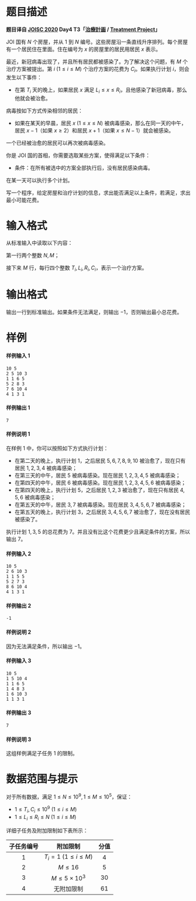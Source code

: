 
# 题目描述

**题目译自 [JOISC 2020](https://www.ioi-jp.org/camp/2020/2020-sp-tasks/index.html) Day4 T3「[治療計画](https://www.ioi-jp.org/camp/2020/2020-sp-tasks/day4/treatment.pdf) / [Treatment Project](https://www.ioi-jp.org/camp/2020/2020-sp-tasks/day4/treatment-en.pdf)」**

JOI 国有 $N$ 个房屋，并从 $1$ 到 $N$ 编号。这些房屋沿一条直线升序排列。每个房屋有一个居民住在里面。住在编号为 $x$ 的房屋里的居民用居民 $x$ 表示。

最近，新冠病毒出现了，并且所有居民都被感染了。为了解决这个问题，有 $M$ 个治疗方案被提出。第 $i\ (1\le i\le M)$ 个治疗方案的花费为 $C_i$。如果执行计划 $i$，则会发生以下事件：

- 在第 $T_i$ 天的晚上，如果居民 $x$ 满足 $L_i\le x\le R_i$，且他感染了新冠病毒，那么他就会被治愈。

病毒按如下方式传染相邻的居民：

- 如果在某天的早晨，居民 $x\ (1\le x\le N)$ 被病毒感染，那么在同一天的中午，居民 $x-1$（如果 $x\ge 2$）和居民 $x+1$（如果 $x\le N-1$）就会被感染。

一个已经被治愈的居民可以再次被病毒感染。

你是 JOI 国的首相，你需要选取某些方案，使得满足以下条件：

- 条件：在所有被选中的方案全部执行后，没有居民感染病毒。

在某一天可以执行多个计划。

写一个程序，给定房屋和治疗计划的信息，求出能否满足以上条件，若满足，求出最小可能花费。

# 输入格式

从标准输入中读取以下内容：

第一行两个整数 $N,M$；

接下来 $M$ 行，每行四个整数 $T_i,L_i,R_i,C_i$，表示一个治疗方案。

# 输出格式

输出一行到标准输出。如果条件无法满足，则输出 $-1$，否则输出最小总花费。

# 样例

#### 样例输入 1
```plain
10 5
2 5 10 3
1 1 6 5
5 2 8 3
7 6 10 4
4 1 3 1
```

#### 样例输出 1

```plain
7
```

#### 样例说明 1

在样例 $1$ 中，你可以按照如下方式执行计划：

- 在第二天的晚上，执行计划 $1$，之后居民 $5,6,7,8,9,10$ 被治愈了，现在只有居民 $1,2,3,4$ 被病毒感染；
- 在第三天的中午，居民 $5$ 被病毒感染。现在居民 $1,2,3,4,5$ 被病毒感染；
- 在第四天的中午，居民 $6$ 被病毒感染。现在居民 $1,2,3,4,5,6$ 被病毒感染；
- 在第四天的晚上，执行计划 $5$，之后居民 $1,2,3$ 被治愈了，现在只有居民 $4,5,6$ 被病毒感染；
- 在第五天的中午，居民 $3,7$ 被病毒感染。现在居民 $3,4,5,6,7$ 被病毒感染；
- 在第五天的晚上，执行计划 $3$，之后居民 $3,4,5,6,7$ 被治愈了，现在没有居民被感染了。

执行计划 $1,3,5$ 的总花费为 $7$。并且没有比这个花费更少且满足条件的方案，所以输出 $7$。

#### 样例输入 2
```plain
10 5
2 6 10 3
1 1 5 5
5 2 7 3
8 6 10 4
4 1 3 1
```
#### 样例输出 2
```plain
-1
```
#### 样例说明 2
因为无法满足条件，所以输出 $-1$。

#### 样例输入 3
```plain
10 5
1 5 10 4
1 1 6 5
1 4 8 3
1 6 10 3
1 1 3 1
```
#### 样例输出 3
```plain
7
```
#### 样例说明 3
这组样例满足子任务 1 的限制。

# 数据范围与提示

对于所有数据，满足 $1\le N\le 10^9,1\le M\le 10^5$，保证：

- $1\le T_i,C_i\le 10^9\ (1\le i\le M)$
- $1\le L_i\le R_i\le N\ (1\le i\le M)$

详细子任务及附加限制如下表所示：

| 子任务编号 |        附加限制        | 分值 |
| :--------: | :--------------------: | :--: |
|    $1$     | $T_i=1\ (1\le i\le M)$ | $4$  |
|    $2$     |       $M\le 16$        | $5$  |
|    $3$     |  $M\le 5\times 10^3$   | $30$ |
|    $4$     |       无附加限制       | $61$ |



